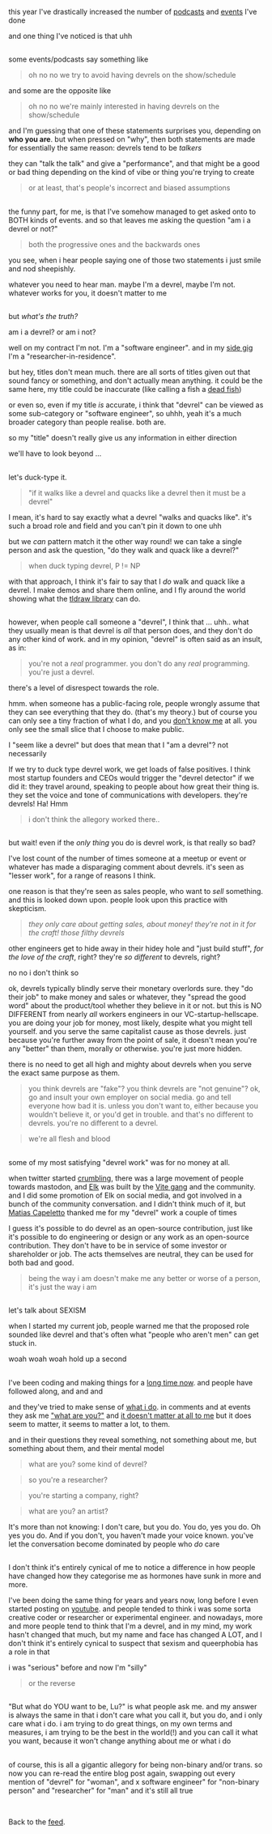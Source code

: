 this year I've drastically increased the number of [podcasts](https://youtu.be/4ShQquWa7Iw?si=Xd1PbM60JZtj0WPz) and [events](https://youtu.be/jbiW124Imjo?si=7esJTVBSKwKNIT3k) I've done

and one thing I've noticed is that uhh

<h2></h2>

some events/podcasts say something like 

> oh no no we try to avoid having devrels on the show/schedule 

and some are the opposite like 

> oh no no we're mainly interested in having devrels on the show/schedule

and I'm guessing that one of these statements surprises you, depending on **who you are**. but when pressed on "why", then both statements are made for essentially the same reason: devrels tend to be *talkers*

they can "talk the talk" and give a "performance", and that might be a good or bad thing depending on the kind of vibe or thing you're trying to create

> or at least, that's people's incorrect and biased assumptions

<h2></h2>

the funny part, for me, is that I've somehow managed to get asked onto to BOTH kinds of events. and so that leaves me asking the question "am i a devrel or not?"

> both the progressive ones and the backwards ones

you see, when i hear people saying one of those two statements i just smile and nod sheepishly.

whatever you need to hear man. maybe I'm a devrel, maybe I'm not. whatever works for you, it doesn't matter to me

<h2></h2>

but *what's the truth?*

am i a devrel? or am i not? 

well on my contract I'm not. I'm a "software engineer". and in my [side gig](https://www.todepond.com/wikiblogarden/research/er-in-residence) I'm a "researcher-in-residence".

but hey, titles don't mean much. there are all sorts of titles given out that sound fancy or something, and don't actually mean anything. it could be the same here, my title could be inaccurate (like calling a fish a [dead fish](https://youtu.be/6l1HlOwOq3g?si=QU6cth4mUwojOdfQ))

or even so, even if my title *is* accurate, i think that "devrel" can be viewed as some sub-category or "software engineer", so uhhh, yeah it's a much broader category than people realise. both are.

so my "title" doesn't really give us any information in either direction

we'll have to look beyond ... 

<h2></h2>

let's duck-type it. 

> "if it walks like a devrel and quacks like a devrel then it must be a devrel"

I mean, it's hard to say exactly what a devrel "walks and quacks like". it's such a broad role and field and you can't pin it down to one uhh

but we *can* pattern match it the other way round! we can take a single person and ask the question, "do they walk and quack like a devrel?"

> when duck typing devrel, P != NP

with that approach, I think it's fair to say that I *do* walk and quack like a devrel. I make demos and share them online, and I fly around the world showing what the [tldraw library](https://tldraw.dev) can do.

<h2></h2>

however, when people call someone a "devrel", I think that ... uhh.. what they usually mean is that devrel is *all* that person does, and they don't do any other kind of work. and in my opinion, "devrel" is often said as an insult, as in: 

> you're not a *real* programmer. you don't do any *real* programming. you're just a devrel.

there's a level of disrespect towards the role.

hmm. when someone has a public-facing role, people wrongly assume that they can see everything that they do. (that's my theory.) but of course you can only see a tiny fraction of what I do, and you [don't know me](https://www.todepond.com/wikiblogarden/social-media/para/activity) at all. you only see the small slice that I choose to make public.

I "seem like a devrel" but does that mean that I "am a devrel"? not necessarily

If we try to duck type devrel work, we get loads of false positives. I think most startup founders and CEOs would trigger the "devrel detector" if we did it: they travel around, speaking to people about how great their thing is. they set the voice and tone of communications with developers. they're devrels! Ha! Hmm

> i don't think the allegory worked there..

<h2></h2>

but wait! even if the *only thing* you do is devrel work, is that really so bad? 

I've lost count of the number of times someone at a meetup or event or whatever has made a disparaging comment about devrels. it's seen as "lesser work", for a range of reasons I think. 

one reason is that they're seen as sales people, who want to *sell* something. and this is looked down upon. people look upon this practice with skepticism.

> *they only care about getting sales, about money! they're not in it for the craft! those filthy devrels*

other engineers get to hide away in their hidey hole and "just build stuff", *for the love of the craft*, right? they're *so different* to devrels, right?

no no i don't think so

ok, devrels typically blindly serve their monetary overlords sure. they "do their job" to make money and sales or whatever, they "spread the good word" about the product/tool whether they believe in it or not. but this is NO DIFFERENT from nearly *all* workers engineers in our VC-startup-hellscape. you are doing your job for money, most likely, despite what you might tell yourself. and you serve the same capitalist cause as those devrels. just because you're further away from the point of sale, it doesn't mean you're any "better" than them, morally or otherwise. you're just more hidden.

there is no need to get all high and mighty about devrels when you serve the exact same purpose as them. 

> you think devrels are "fake"? you think devrels are "not genuine"? ok, go and insult your own employer on social media. go and tell everyone how bad it is. unless you don't want to, either because you wouldn't believe it, or you'd get in trouble. and that's no different to devrels. you're no different to a devrel.

> we're all flesh and blood

<h2></h2>

some of my most satisfying "devrel work" was for no money at all.

when twitter started [crumbling](https://www.todepond.com/wikiblogarden/genocide/twitter/died), there was a large movement of people towards mastodon, and [Elk](https://elk.zone) was built by the [Vite gang](https://vitejs.dev/team) and the community. and I did some promotion of Elk on social media, and got involved in a bunch of the community conversation. and I didn't think much of it, but [Matias Capeletto](https://patak.dev/) thanked me for my "devrel" work a couple of times

I guess it's possible to do devrel as an open-source contribution, just like it's possible to do engineering or design or any work as an open-source contribution. They don't have to be in service of some investor or shareholder or job. The acts themselves are neutral, they can be used for both bad and good. 

> being the way i am doesn't make me any better or worse of a person, it's just the way i am

<h2></h2>

let's talk about SEXISM

when I started my current job, people warned me that the proposed role sounded like devrel and that's often what "people who aren't men" can get stuck in. 

woah woah woah hold up a second

<h2></h2>

I've been coding and making things for a [long time now](https://youtu.be/zLP4ZwudAKs?si=3v4lr0Z47mW-v6WD). and people have followed along, and and and

and they've tried to make sense of [what i do](https://www.youtube.com/watch?v=eQgxFuw8f1U). in comments and at events they ask me ["what are you?"](https://www.todepond.com/wikiblogarden/work/what-are-you/) and [it doesn't matter at all to me](https://www.todepond.com/report/definitions-that-dont-matter/) but it does seem to matter, it seems to matter a lot, to them. 

and in their questions they reveal something, not something about me, but something about them, and their mental model

> what are you? some kind of devrel?

> so you're a researcher? 

> you're starting a company, right?

> what are you? an artist?

It's more than not knowing: I don't care, but you do. You do, yes you do. Oh yes you do. And if you don't, you haven't made your voice known. you've let the conversation become dominated by people who *do* care

<h2></h2>

I don't think it's entirely cynical of me to notice a difference in how people have changed how they categorise me as hormones have sunk in more and more. 

I've been doing the same thing for years and years now, long before I even started posting on [youtube](https://youtube.com/@todepond). and people tended to think i was some sorta creative coder or researcher or experimental engineer. and nowadays, more and more people tend to think that I'm a devrel, and in my mind, my work hasn't changed that much, but my name and face has changed A LOT, and I don't think it's entirely cynical to suspect that sexism and queerphobia has a role in that

i was "serious" before and now I'm "silly"

> or the reverse

<h2></h2>

"But what do YOU want to be, Lu?" is what people ask me. and my answer is always the same in that i don't care what you call it, but you do, and i only care what i do. i am trying to do great things, on my own terms and measures, i am trying to be the best in the world(!) and you can call it what you want, because it won't change anything about me or what i do

<h2></h2>

of course, this is all a gigantic allegory for being non-binary and/or trans. so now you can re-read the entire blog post again, swapping out every mention of "devrel" for "woman", and x software engineer" for "non-binary person" and "researcher" for "man" and it's still all true

<br>

Back to the [feed](/feed).
